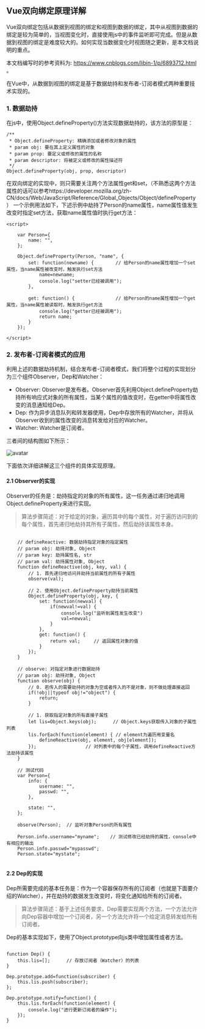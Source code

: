 ## Vue双向绑定原理详解

Vue双向绑定包括从数据到视图的绑定和视图到数据的绑定，其中从视图到数据的绑定是较为简单的，当视图变化时，直接使用js中的事件监听即可完成。但是从数据到视图的绑定是难度较大的。如何实现当数据变化时视图随之更新，是本文档说明的重点。

本文档编写时的参考资料为: https://www.cnblogs.com/libin-1/p/6893712.html 。

在Vue中，从数据到视图的绑定是基于数据劫持和发布者-订阅者模式两种重要技术实现的。

### 1. 数据劫持
在js中，使用Object.defineProperty()方法实现数据劫持的，该方法的原型是：

```
/** 
 * Object.defineProperty: 精确添加或者修改对象的属性
 * param obj: 要在其上定义属性的对象
 * param prop: 要定义或修改的属性的名称
 * param descriptor: 将被定义或修改的属性描述符
 */
Object.defineProperty(obj, prop, descriptor)
```
在双向绑定的实现中，则只需要关注两个方法属性get和set，（不熟悉这两个方法属性的话可以参考https://developer.mozilla.org/zh-CN/docs/Web/JavaScript/Reference/Global_Objects/Object/defineProperty ） 一个示例用法如下，下述示例中劫持了Person的name属性，name属性值发生改变时指定set方法，获取name属性值时执行get方法：

```
<script>
    
    var Person={
        name: "",
    };

    Object.defineProperty(Person, "name", {   
        set: function(newname) {        // 给Person的name属性增加一个set属性，当name属性被改变时，触发执行set方法
            name=newname;
            console.log("setter已经被调用");
        },

        get: function() {               // 给Person的name属性增加一个get属性，当name属性被读取时，触发执行get方法
            console.log("getter已经被调用");
            return name;
        }
    });

</script>
```

### 2. 发布者-订阅者模式的应用
利用上述的数据劫持机制，结合发布者-订阅者模式，我们将整个过程的实现划分为三个组件Observer，Dep和Watcher：
+ Observer: Observer是发布者。Observer首先利用Object.defineProperty劫持所有响应式对象的所有属性，当某个属性的值改变时，在getter中将属性改变的消息通知给Dep。
+ Dep: 作为异步消息队列和转发器使用，Dep中存放所有的Watcher，并将从Observer收到的属性改变的消息转发给对应的Watcher。
+ Watcher: Watcher是订阅者。

三者间的结构图如下所示：

![avatar](https://images2015.cnblogs.com/blog/938664/201705/938664-20170522225458132-1434604303.png)

下面依次详细讲解这三个组件的具体实现原理。

#### 2.1 Observer的实现
Observer的任务是：劫持指定的对象的所有属性，这一任务通过递归地调用Object.defineProperty来进行实现。

> 算法步骤简述：对于给定的对象，遍历其中的每个属性，对于遍历访问到的每个属性，首先递归地劫持其所有子属性，然后劫持该属性本身。

```

    // defineReactive: 数据劫持指定对象的指定属性
    // param obj: 劫持对象, Object
    // param key: 劫持属性名, str
    // param val: 劫持属性对象, Object
    function defineReactive(obj, key, val) {
        // 1. 首先递归地访问并劫持当前属性的所有子属性
        observe(val);

        // 2. 使用Object.defineProperty劫持当前属性
        Object.defineProperty(obj, key, {
            set: function(newval) {
                if(newval!=val) {
                    console.log("监听到属性发生改变")
                    val=newval;
                }
            },
            get: function() {
                return val;     // 返回属性对象的值
            }
        });
    }
    
    // observe: 对指定对象进行数据劫持
    // param obj: 劫持对象, Object
    function observe(obj) {
        // 0. 若传入的需要劫持的对象为空或者传入的不是对象，则不做处理直接返回
        if(!obj||typeof obj!="object") {
            return;
        }

        // 1. 获取指定对象的所有直接子属性
        let lis=Object.keys(obj);      // Object.keys获取传入对象的子属性列表
        lis.forEach(function(element) { // element为遍历用变量名
            defineReactive(obj, element, obj[element]);
        });                  // 对列表中的每个子属性，调用defineReactive方法劫持该属性
    }

    // 测试代码
    var Person={
        info: {
            username: "",
            passwd: "",
        },

        state: "",
    };

    observe(Person);  // 监听对象Person的所有属性

    Person.info.username="myname";    // 测试修改已经劫持的属性，console中有相应的输出
    Person.info.passwd="mypasswd";
    Person.state="mystate";    


```

#### 2.2 Dep的实现
Dep所需要完成的基本任务是：作为一个容器保存所有的订阅者（也就是下面要介绍的Watcher），并在劫持的数据发生改变时，将变化通知给所有的订阅者。

> 算法步骤简述：基于上述任务要求，Dep需要实现两个方法，一个方法允许向Dep容器中增加一个订阅者，另一个方法允许将一个给定消息转发给所有订阅者。

Dep的基本实现如下，使用了Object.prototype向js类中增加属性或者方法。

```

function Dep() {
    this.lis=[];      // 存放订阅者（Watcher）的列表
}

Dep.prototype.add=function(subscriber) {
    this.lis.push(subscriber);
};

Dep.prototype.notify=function() {
    this.lis.forEach(function(element) {
        console.log("进行更新订阅者的操作");
    });
}
```
